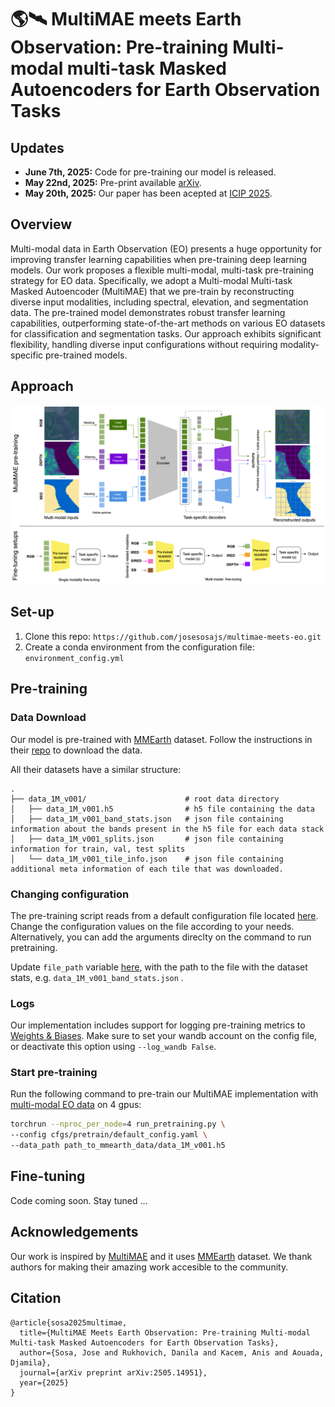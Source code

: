 # 🌎🛰️ MultiMAE meets Earth Observation: Pre-training Multi-modal multi-task Masked Autoencoders for Earth Observation Tasks


## Updates
- **June 7th, 2025:** Code for pre-training our model is released.
- **May 22nd, 2025:** Pre-print available [arXiv](https://arxiv.org/pdf/2505.14951).
- **May 20th, 2025:** Our paper has been acepted at [ICIP 2025](https://cmsworkshops.com/ICIP2025/papers/accepted_papers.php).

## Overview
Multi-modal data in Earth Observation (EO) presents a huge opportunity for improving transfer learning capabilities when pre-training deep learning models. Our work proposes a flexible multi-modal, multi-task pre-training strategy for EO data. Specifically, we adopt a Multi-modal Multi-task Masked Autoencoder (MultiMAE) that we pre-train by reconstructing diverse input modalities, including spectral, elevation, and segmentation data. The pre-trained model demonstrates robust transfer learning capabilities, outperforming state-of-the-art methods on various EO datasets for classification and segmentation tasks. Our approach exhibits significant flexibility, handling diverse input configurations without requiring modality-specific pre-trained models.

## Approach

<img width="1096" alt="image" src="images/main_arch.png">

## Set-up
1. Clone this repo: `https://github.com/josesosajs/multimae-meets-eo.git`
2. Create a conda environment from the configuration file: `environment_config.yml`

## Pre-training

### Data Download
Our model is pre-trained with [MMEarth](https://github.com/vishalned/MMEarth-data) dataset. Follow the instructions in their [repo](https://github.com/vishalned/MMEarth-data/blob/main/README.md) to download the data.

All their datasets have a similar structure: 

    .
    ├── data_1M_v001/                      # root data directory
    │   ├── data_1M_v001.h5                # h5 file containing the data
    │   ├── data_1M_v001_band_stats.json   # json file containing information about the bands present in the h5 file for each data stack
    │   ├── data_1M_v001_splits.json       # json file containing information for train, val, test splits
    │   └── data_1M_v001_tile_info.json    # json file containing additional meta information of each tile that was downloaded. 

### Changing configuration
The pre-training script reads from a default configuration file located [here](cfgs/pretrain/). Change the configuration values on the file according to your needs. Alternatively, you can add the arguments direclty on the command to run pretraining.

Update `file_path` variable [here](utils/data_constants.py), with the path to the file with the dataset stats, e.g. `data_1M_v001_band_stats.json` .

### Logs
Our implementation includes support for logging pre-training metrics to [Weights & Biases](https://wandb.ai/site/). Make sure to set your wandb account on the config file, or deactivate this option using `--log_wandb False`.

### Start pre-training
Run the following command to pre-train our MultiMAE implementation with [multi-modal EO data](https://github.com/vishalned/MMEarth-data) on 4 gpus:

```bash
torchrun --nproc_per_node=4 run_pretraining.py \
--config cfgs/pretrain/default_config.yaml \
--data_path path_to_mmearth_data/data_1M_v001.h5
```

## Fine-tuning
Code coming soon. Stay tuned ...


## Acknowledgements
Our work is inspired by [MultiMAE](https://github.com/EPFL-VILAB/MultiMAE) and it uses [MMEarth](https://github.com/vishalned/MMEarth-data) dataset. We thank authors for making their amazing work accesible to the community. 

## Citation
```
@article{sosa2025multimae,
  title={MultiMAE Meets Earth Observation: Pre-training Multi-modal Multi-task Masked Autoencoders for Earth Observation Tasks},
  author={Sosa, Jose and Rukhovich, Danila and Kacem, Anis and Aouada, Djamila},
  journal={arXiv preprint arXiv:2505.14951},
  year={2025}
}
```